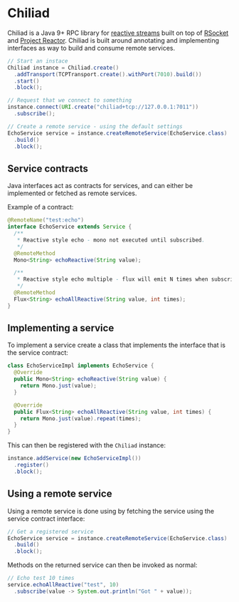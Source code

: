 # Chiliad

Chiliad is a Java 9+ RPC library for [reactive streams](https://www.reactive-streams.org/)
built on top of [RSocket](https://rsocket.io/) and [Project Reactor](https://projectreactor.io/). 
Chiliad is built around annotating and implementing interfaces as way to build
and consume remote services.

```java
// Start an instace
Chiliad instance = Chiliad.create()
  .addTransport(TCPTransport.create().withPort(7010).build())
  .start()
  .block();

// Request that we connect to something
instance.connect(URI.create("chiliad+tcp://127.0.0.1:7011"))
  .subscribe();

// Create a remote service - using the default settings
EchoService service = instance.createRemoteService(EchoService.class)
  .build()
  .block();
```

## Service contracts

Java interfaces act as contracts for services, and can either be implemented
or fetched as remote services.

Example of a contract:

```java
@RemoteName("test:echo")
interface EchoService extends Service {
  /**
   * Reactive style echo - mono not executed until subscribed.
   */
  @RemoteMethod
  Mono<String> echoReactive(String value);

  /**
   * Reactive style echo multiple - flux will emit N times when subscribed.
   */
  @RemoteMethod
  Flux<String> echoAllReactive(String value, int times);
}
```

## Implementing a service

To implement a service create a class that implements the interface that is 
the service contract:

```java
class EchoServiceImpl implements EchoService {
  @Override
  public Mono<String> echoReactive(String value) {
    return Mono.just(value);
  }

  @Override
  public Flux<String> echoAllReactive(String value, int times) {
    return Mono.just(value).repeat(times);
  }
}
```

This can then be registered with the `Chiliad` instance:

```java
instance.addService(new EchoServiceImpl())
  .register()
  .block();
```

## Using a remote service

Using a remote service is done using by fetching the service using the service
contract interface:

```java
// Get a registered service
EchoService service = instance.createRemoteService(EchoService.class)
  .build()
  .block();
```

Methods on the returned service can then be invoked as normal:

```java
// Echo test 10 times
service.echoAllReactive("test", 10)
  .subscribe(value -> System.out.println("Got " + value));
```

